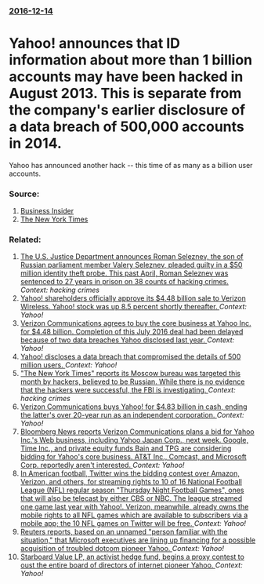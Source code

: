 ### [2016-12-14](/news/2016/12/14/index.md)

# Yahoo! announces that ID information about more than 1 billion accounts may have been hacked in August 2013. This is separate from the company's earlier disclosure of a data breach of 500,000 accounts in 2014. 

Yahoo has announced another hack -- this time of as many as a billion user accounts.


### Source:

1. [Business Insider](http://www.businessinsider.com/yahoo-data-breach-billion-accounts-2016-12)
2. [The New York Times](http://www.nytimes.com/2016/12/14/technology/yahoo-hack.html?_r=0)

### Related:

1. [The U.S. Justice Department announces Roman Seleznev, the son of Russian parliament member Valery Seleznev, pleaded guilty in a $50 million identity theft probe. This past April, Roman Seleznev was sentenced to 27 years in prison on 38 counts of hacking crimes. ](/news/2017/09/8/the-u-s-justice-department-announces-roman-seleznev-the-son-of-russian-parliament-member-valery-seleznev-pleaded-guilty-in-a-50-million.md) _Context: hacking crimes_
2. [Yahoo! shareholders officially approve its $4.48 billion sale to Verizon Wireless. Yahoo! stock was up 8.5 percent shortly thereafter. ](/news/2017/06/8/yahoo-shareholders-officially-approve-its-4-48-billion-sale-to-verizon-wireless-yahoo-stock-was-up-8-5-percent-shortly-thereafter.md) _Context: Yahoo!_
3. [Verizon Communications agrees to buy the core business at Yahoo Inc. for $4.48 billion. Completion of this July 2016 deal had been delayed because of two data breaches Yahoo disclosed last year. ](/news/2017/02/21/verizon-communications-agrees-to-buy-the-core-business-at-yahoo-inc-for-4-48-billion-completion-of-this-july-2016-deal-had-been-delayed-b.md) _Context: Yahoo!_
4. [Yahoo! discloses a data breach that compromised the details of 500 million users. ](/news/2016/09/22/yahoo-discloses-a-data-breach-that-compromised-the-details-of-500-million-users.md) _Context: Yahoo!_
5. ["The New York Times" reports its Moscow bureau was targeted this month by hackers, believed to be Russian. While there is no evidence that the hackers were successful, the FBI is investigating. ](/news/2016/08/23/the-new-york-times-reports-its-moscow-bureau-was-targeted-this-month-by-hackers-believed-to-be-russian-while-there-is-no-evidence-that-t.md) _Context: hacking crimes_
6. [Verizon Communications buys Yahoo! for $4.83 billion in cash, ending the latter's over 20-year run as an independent corporation. ](/news/2016/07/25/verizon-communications-buys-yahoo-for-4-83-billion-in-cash-ending-the-latter-s-over-20-year-run-as-an-independent-corporation.md) _Context: Yahoo!_
7. [Bloomberg News reports Verizon Communications plans a bid for Yahoo Inc.'s Web business, including Yahoo Japan Corp., next week. Google, Time Inc., and private equity funds Bain and TPG are considering bidding for Yahoo's core business. AT&T Inc., Comcast, and Microsoft Corp. reportedly aren't interested. ](/news/2016/04/7/bloomberg-news-reports-verizon-communications-plans-a-bid-for-yahoo-inc-as-web-business-including-yahoo-japan-corp-next-week-google-t.md) _Context: Yahoo!_
8. [In American football, Twitter wins the bidding contest over Amazon, Verizon, and others, for streaming rights to 10 of 16 National Football League (NFL) regular season "Thursday Night Football Games", ones that will also be telecast by either CBS or NBC. The league streamed one game last year with Yahoo!. Verizon, meanwhile, already owns the mobile rights to all NFL games which are available to subscribers via a mobile app; the 10 NFL games on Twitter will be free. ](/news/2016/04/5/in-american-football-twitter-wins-the-bidding-contest-over-amazon-verizon-and-others-for-streaming-rights-to-10-of-16-national-football.md) _Context: Yahoo!_
9. [Reuters reports, based on an unnamed "person familiar with the situation," that Microsoft executives are lining up financing for a possible acquisition of troubled dotcom pioneer Yahoo. ](/news/2016/03/26/reuters-reports-based-on-an-unnamed-person-familiar-with-the-situation-that-microsoft-executives-are-lining-up-financing-for-a-possible.md) _Context: Yahoo!_
10. [Starboard Value LP, an activist hedge fund, begins a proxy contest to oust the entire board of directors of internet pioneer Yahoo. ](/news/2016/03/24/starboard-value-lp-an-activist-hedge-fund-begins-a-proxy-contest-to-oust-the-entire-board-of-directors-of-internet-pioneer-yahoo.md) _Context: Yahoo!_

